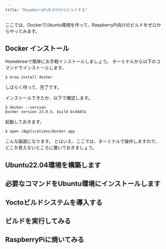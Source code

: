 ```yaml
---
title: "RaspberryPiをゼロからビルドする"
---
```


ここでは、DockerでUbuntu環境を作って、RaspberryPi向けのビルドをゼロからやってみます。

## Docker インストール
Homebrewで簡単にお手軽インストールしましょう。
ターミナルから以下のコマンドでインストールします。
```
$ brew install docker
```
しばらく待って、完了です。

インストールできたか、以下で確認します。
```
$ docker --version
Docker version 23.0.5, build bc4487a
```
起動しておきます。
```
$ open /Applications/Docker.app
```
こんな画面になります。
とはいえ、ここでは、ターミナルで操作しますので、どこか見えないところに置いておきましょう。

## Ubuntu22.04環境を構築します
## 必要なコマンドをUbuntu環境にインストールします
## Yoctoビルドシステムを導入する
## ビルドを実行してみる
## RaspberryPiに焼いてみる

